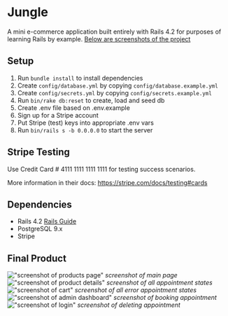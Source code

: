 # Jungle

A mini e-commerce application built entirely with Rails 4.2 for purposes of learning Rails by example.
[Below are screenshots of the project](#final-product)

## Setup

1. Run `bundle install` to install dependencies
2. Create `config/database.yml` by copying `config/database.example.yml`
3. Create `config/secrets.yml` by copying `config/secrets.example.yml`
4. Run `bin/rake db:reset` to create, load and seed db
5. Create .env file based on .env.example
6. Sign up for a Stripe account
7. Put Stripe (test) keys into appropriate .env vars
8. Run `bin/rails s -b 0.0.0.0` to start the server

## Stripe Testing

Use Credit Card # 4111 1111 1111 1111 for testing success scenarios.

More information in their docs: <https://stripe.com/docs/testing#cards>

## Dependencies

- Rails 4.2 [Rails Guide](http://guides.rubyonrails.org/v4.2/)
- PostgreSQL 9.x
- Stripe

## Final Product

!["screenshot of products page"]()
_screenshot of main page_
!["screenshot of product details"]()
_screenshot of all appointment states_
!["screenshot of cart"]()
_screenshot of all error appointment states_
!["screenshot of admin dashboard"]()
_screenshot of booking appointment_
!["screenshot of login"]()
_screenshot of deleting appointment_
